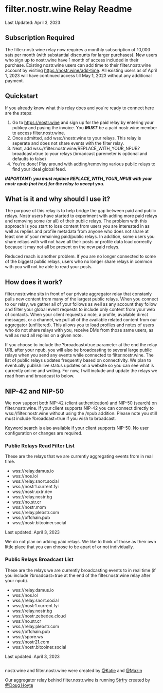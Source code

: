 # filter.nostr.wine Relay Readme
Last Updated: April 3, 2023


## Subscription Required

The filter.nostr.wine relay now requires a monthly subscription of 10,000 sats per month (with substantial discounts for larger purchases). New users who sign up to nostr.wine have 1 month of access included in their purchase. Existing nostr.wine users can add time to their filter.nostr.wine account by visiting https://nostr.wine/add-time. All existing users as of April 1, 2023 will have continued access till May 1, 2023 without any additional payment. 

## Quickstart

If you already know what this relay does and you're ready to connect here are the steps:

1. Go to https://nostr.wine and sign up for the paid relay by entering your pubkey and paying the invoice. You ***MUST*** be a paid nostr.wine member to access filter.nostr.wine. 
2. Once admitted, add wss://nostr.wine to your relays. This relay is seperate and does not share events with the filter relay.
3. Next, add wss://filter.nostr.wine/REPLACE_WITH_YOUR_NPUB?broadcast=true to your relays (broadcast paremeter is optional and defaults to false)
4. You're done! Play around with adding/removing various public relays to find your ideal global feed.

***IMPORTANT: you must replace REPLACE_WITH_YOUR_NPUB with your nostr npub (not hex) for the relay to accept you.***

## What is it and why should I use it?

The purpose of this relay is to help bridge the gap between paid and public relays. Nostr users have started to experiment with adding more paid relays and removing some (or all) of their public relays. The problem with this approach is you start to lose content from users you are interested in as well as replies and profile metadata from anyone who does not share at least one of your remaining paid/public relays. In addition, some users you share relays with will not have all their posts or profile data load correctly because it may not all be present on the new paid relays. 

Reduced reach is another problem. If you are no longer connected to some of the biggest public relays, users who no longer share relays in common with you will not be able to read your posts. 

## How does it work?

filter.nostr.wine sits in front of our private aggregator relay that constanly pulls new content from many of the largest public relays. When you connect to our relay, we gather all of your follows as well as any account they follow and filter your global event requests to include only content from your web of contacts. When your client requests a note, a profile, available direct messages, or a channel, we pull all of the available related content from our aggregator (unfiltered). This allows you to load profiles and notes of users who do not share relays with you, receive DMs from those same users, as well as read all replies on a given note.

If you choose to include the ?broadcast=true parameter at the end the relay URL after your npub, you will also be broadcasting to several large public relays when you send any events while connected to filter.nostr.wine. The list of public relays updates frequently based on connectivity. We plan to eventually publish live status updates on a website so you can see what is currently online and writing. For now, I will include and update the relays we read from and broadcast to below. 

## NIP-42 and NIP-50

We now support both NIP-42 (client authentication) and NIP-50 (search) on filter.nostr.wine. If your client supports NIP-42 you can connect directly to wss://filter.nostr.wine without using the /npub addition. Please note you still must include ?broadcast=true if you wish to broadcast.

Keyword search is also available if your client supports NIP-50. No user configuration or changes are required.

### Public Relays Read Filter List

These are the relays that we are currently aggregating events from in real time.

- wss://relay.damus.io
- wss://nos.lol
- wss://relay.snort.social
- wss://nostr1.current.fyi
- wss://nostr.oxtr.dev
- wss://relay.nostr.bg
- wss://no.str.cr
- wss://nostr.mom
- wss://relay.plebstr.com
- wss://offchain.pub
- wss://nostr.bitcoiner.social

Last updated: April 3, 2023

We do not plan on adding paid relays. We like to think of those as their own little place that you can choose to be apart of or not individually. 

### Public Relays Broadcast List

These are the relays we are currently broadcasting events to in real time (if you include ?broadcast=true at the end of the filter.nostr.wine relay after your npub).

- wss://relay.damus.io
- wss://nos.lol
- wss://relay.snort.social
- wss://nostr1.current.fyi
- wss://relay.nostr.bg
- wss://nostr.zebedee.cloud 
- wss://no.str.cr
- wss://relay.plebstr.com 
- wss://offchain.pub
- wss://spore.ws
- wss://nostr21.com
- wss://nostr.bitcoiner.social

Last updated: April 3, 2023

##

nostr.wine and filter.nostr.wine were created by [@Katie](https://snort.social/p/npub1qlkwmzmrhzpuak7c2g9akvcrh7wzkd7zc7fpefw9najwpau662nqealf5y) and [@Mazin](https://snort.social/p/npub18kzz4lkdtc5n729kvfunxuz287uvu9f64ywhjz43ra482t2y5sks0mx5sz)

Our aggregator relay behind filter.nostr.wine is running [Strfry](https://github.com/hoytech/strfry) created by [@Doug Hoyte](https://snort.social/p/npub1yxprsscnjw2e6myxz73mmzvnqw5kvzd5ffjya9ecjypc5l0gvgksh8qud4)
